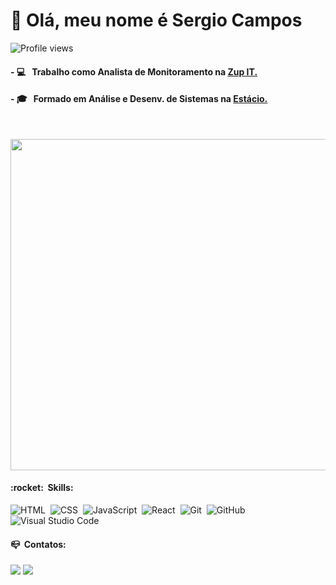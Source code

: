  
<h1 align="left">👋 Olá, meu nome é Sergio Campos</h1>
<p align="left"> <img src="https://komarev.com/ghpvc/?username=scarfax&color=orange" alt="Profile views" /> </p>

####  - 💻 &nbsp; Trabalho como **Analista de Monitoramento** na <a href="https://www.zup.com.br/">Zup IT.</a>

####  - 🎓 &nbsp; Formado em **Análise e Desenv. de Sistemas** na <a href="https://estacio.br/">Estácio.</a>



<br>
<p align="left">
<img width="530em" src="https://github-readme-stats.vercel.app/api/top-langs/?username=scarfax&layout=compact&langs_count=7&theme=merko" />
</p>

<h4> :rocket: &nbsp;Skills: </h4>

![HTML](https://img.shields.io/badge/-HTML-05122A?style=flat&logo=HTML5)&nbsp;
![CSS](https://img.shields.io/badge/-CSS-05122A?style=flat&logo=CSS3&logoColor=1572B6)&nbsp;
![JavaScript](https://img.shields.io/badge/-JavaScript-05122A?style=flat&logo=javascript)&nbsp;
![React](https://img.shields.io/badge/-React-05122A?style=flat&logo=react)&nbsp;
![Git](https://img.shields.io/badge/-Git-05122A?style=flat&logo=git)&nbsp;
![GitHub](https://img.shields.io/badge/-GitHub-05122A?style=flat&logo=github)&nbsp;
![Visual Studio Code](https://img.shields.io/badge/-Visual%20Studio%20Code-05122A?style=flat&logo=visual-studio-code&logoColor=007ACC)&nbsp;

<h4> 📪&nbsp; Contatos: </h4> 

<a href = "mailto:scarfax@gmail.com"><img src="https://img.shields.io/badge/-Gmail-%23333?style=for-the-badge&logo=gmail&logoColor=white" target="_blank"></a>
<a href="https://www.linkedin.com/in/sergio-campos-mesquita-ba890731/" target="_blank"><img src="https://img.shields.io/badge/-LinkedIn-%230077B5?style=for-the-badge&logo=linkedin&logoColor=white" target="_blank"></a> 


<br><br>
